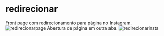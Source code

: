 # redirecionar
Front page com redirecionamento para página no Instagram.
![redirecionarpage](https://user-images.githubusercontent.com/87668434/129217363-7f63ab6f-3bbf-4a78-beb0-73102f44b898.jpg)
Abertura de página em outra aba.
![redirecionarinsta](https://user-images.githubusercontent.com/87668434/129217367-d7f29aa2-51cf-49ef-8383-f1f85aed47db.jpg)

